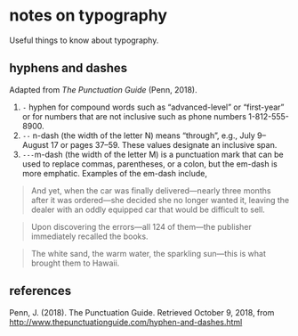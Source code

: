 
# notes on typography

Useful things to know about typography.

## hyphens and dashes

Adapted from *The Punctuation Guide* (Penn, 2018).

1.  `-` hyphen for compound words such as “advanced-level” or
    “first-year” or for numbers that are not inclusive such as phone
    numbers 1-812-555-8900.
2.  `--` n-dash (the width of the letter N) means “through”, e.g., July
    9–August 17 or pages 37–59. These values designate an inclusive
    span.
3.  `---`m-dash (the width of the letter M) is a punctuation mark that
    can be used to replace commas, parentheses, or a colon, but the
    em-dash is more emphatic. Examples of the em-dash include,

> And yet, when the car was finally delivered—nearly three months after
> it was ordered—she decided she no longer wanted it, leaving the dealer
> with an oddly equipped car that would be difficult to sell.

> Upon discovering the errors—all 124 of them—the publisher immediately
> recalled the books.

> The white sand, the warm water, the sparkling sun—this is what brought
> them to Hawaii.

## references

<div id="refs" class="references">

<div id="ref-penn2018">

Penn, J. (2018). The Punctuation Guide. Retrieved October 9, 2018, from
<http://www.thepunctuationguide.com/hyphen-and-dashes.html>

</div>

</div>
